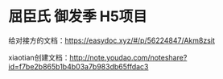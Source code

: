 # 屈臣氏 御发季 H5项目

给对接方的文档：https://easydoc.xyz/#/p/56224847/Akm8zsit

xiaotian创建文档：http://note.youdao.com/noteshare?id=f7be2b865b1b4b03a7b983db65ffdac3